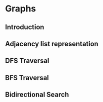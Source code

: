 # Graphs

## Introduction

## Adjacency list representation

## DFS Traversal

## BFS Traversal

## Bidirectional Search
